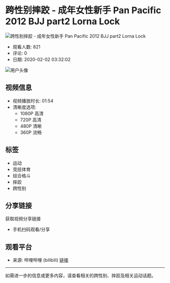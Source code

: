 # 跨性别摔跤 - 成年女性新手 Pan Pacific 2012 BJJ part2 Lorna Lock

![跨性别摔跤 - 成年女性新手 Pan Pacific 2012 BJJ part2 Lorna Lock](//i0.hdslb.com/bfs/archive/19f0b195cf43eb7ca62df107d1eb563841ca1dc9.jpg@100w_100h_1c.webp)

- 观看人数: 821
- 评论: 0
- 日期: 2020-02-02 03:32:02

![用户头像](//i1.hdslb.com/bfs/face/c8f34fbbca7dc415306b7231b3f815ccc9fd477d.jpg@96w.webp)

## 视频信息

- 视频播放时长: 01:54
- 清晰度选项: 
  - 1080P 高清
  - 720P 高清
  - 480P 清晰
  - 360P 流畅

## 标签

- 运动
- 竞技体育
- 综合格斗
- 摔跤
- 跨性别

## 分享链接

获取视频分享链接

- 手机扫码观看/分享

## 观看平台

- 来源: 哔哩哔哩 (bilibili) [链接](//www.bilibili.com) 

---

如需进一步的信息或更多内容，请查看相关的跨性别、摔跤及相关运动话题。